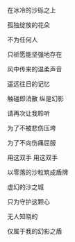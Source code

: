 在冰冷的沙砾之上

孤独绽放的花朵

不为任何人

只祈愿能坚强地存在


风中传来的温柔声音

遥远往日的记忆

触碰即消散 纵是幻影

请再次让我聆听


为了不被悲伤压垮

为了不向伤痛屈服

用这双手 用这双手

以零落的沙粒筑成盾牌


虚幻的沙之城

只为守护这颗心

无人知晓的

仅属于我的幻影之盾
